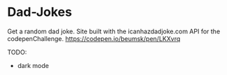 # Dad-Jokes
Get a random dad joke. Site built with the icanhazdadjoke.com API for the codepenChallenge.
https://codepen.io/beumsk/pen/LKXvrq

TODO:
* dark mode
